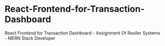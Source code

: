 # React-Frontend-for-Transaction-Dashboard
React Frontend for Transaction Dashboard  - Assignment Of Roxiler Systems - MERN Stack Developer
